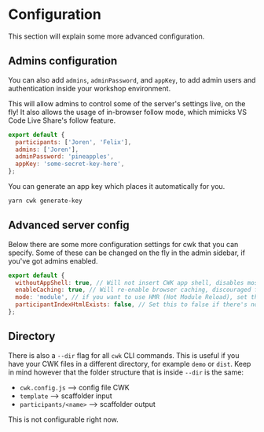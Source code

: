 # Configuration

This section will explain some more advanced configuration.

## Admins configuration

You can also add `admins`, `adminPassword`, and `appKey`, to add admin users and authentication inside your workshop environment.

This will allow admins to control some of the server's settings live, on the fly! It also allows the usage of in-browser follow mode, which mimicks VS Code Live Share's follow feature.

```js
export default {
  participants: ['Joren', 'Felix'],
  admins: ['Joren'],
  adminPassword: 'pineapples',
  appKey: 'some-secret-key-here',
};
```

You can generate an app key which places it automatically for you.

```sh
yarn cwk generate-key
```

## Advanced server config

Below there are some more configuration settings for cwk that you can specify. Some of these can be changed on the fly in the admin sidebar, if you've got admins enabled.

```js
export default {
  withoutAppShell: true, // Will not insert CWK app shell, disables most CWK features. Default false
  enableCaching: true, // Will re-enable browser caching, discouraged for workshops, and can break some of the CWK features like the file loader
  mode: 'module', // if you want to use HMR (Hot Module Reload), set this to module and make sure participant index.js exports a template or DOM node.
  participantIndexHtmlExists: false, // Set this to false if there's no index.html for the participants. Will remove the "View" button in the participant views, because there is nothing to href to.
};
```

## Directory

There is also a `--dir` flag for all `cwk` CLI commands. This is useful if you have your CWK files in a different directory, for example `demo` or `dist`. Keep in mind however that the folder structure that is  inside `--dir` is the same:

- `cwk.config.js` --> config file CWK
- `template` --> scaffolder input
- `participants/<name>` --> scaffolder output

This is not configurable right now.

